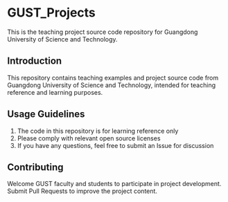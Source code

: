 # GUST_Projects

This is the teaching project source code repository for Guangdong University of Science and Technology.

## Introduction

This repository contains teaching examples and project source code from Guangdong University of Science and Technology, intended for teaching reference and learning purposes.

## Usage Guidelines

1. The code in this repository is for learning reference only
2. Please comply with relevant open source licenses
3. If you have any questions, feel free to submit an Issue for discussion

## Contributing

Welcome GUST faculty and students to participate in project development. Submit Pull Requests to improve the project content.